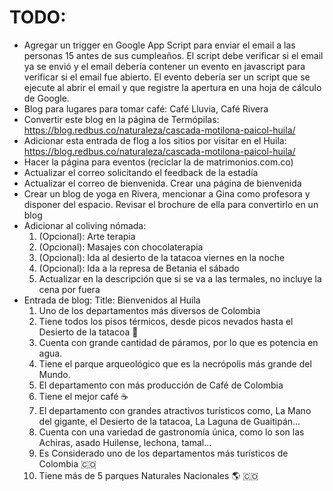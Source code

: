 # TODO:

- Agregar un trigger en Google App Script para enviar el email a las personas 15 antes de sus cumpleaños. El script debe verificar si el email ya se envió y el email debería contener un evento en javascript para verificar si el email fue abierto. El evento debería ser un script que se ejecute al abrir el email y que registre la apertura en una hoja de cálculo de Google.
- Blog para lugares para tomar café: Café Lluvia, Café Rivera
- Convertir este blog en la página de Termópilas: https://blog.redbus.co/naturaleza/cascada-motilona-paicol-huila/
- Adicionar esta entrada de flog a los sitios por visitar en el Huila: https://blog.redbus.co/naturaleza/cascada-motilona-paicol-huila/
- Hacer la página para eventos (reciclar la de matrimonios.com.co)
- Actualizar el correo solicitando el feedback de la estadía
- Actualizar el correo de bienvenida. Crear una página de bienvenida
- Crear un blog de yoga en Rivera, mencionar a Gina como profesora y disponer del espacio. Revisar el brochure de ella para convertirlo en un blog
- Adicionar al coliving nómada:
    1. (Opcional): Arte terapia
    1. (Opcional): Masajes con chocolaterapia
    2. (Opcional): Ida al desierto de la tatacoa viernes en la noche
    3. (Opcional): Ida a la represa de Betania el sábado
    4. Actualizar en la descripción que si se va a las termales, no incluye la cena por fuera
- Entrada de blog:
    Title: Bienvenidos al Huila
    1. Uno de los departamentos más diversos de Colombia
    2. Tiene todos los pisos térmicos, desde picos nevados hasta el Desierto de la tatacoa 🗻
    3. Cuenta con grande cantidad de páramos, por lo que es potencia en agua.
    4. Tiene el parque arqueológico que es la necrópolis más grande del Mundo.
    5. El departamento con más producción de Café de Colombia
    6. Tiene el mejor café ☕️
    7. El departamento con grandes atractivos turísticos como, La Mano del gigante, el Desierto de la tatacoa, La Laguna de Guaitipán…
    8. Cuenta con una variedad de gastronomía única, como lo son las Achiras, asado Huilense, lechona, tamal…
    9. Es Considerado uno de los departamentos más turísticos de Colombia 🇨🇴
    10. Tiene más de 5 parques Naturales Nacionales 🌎 🇨🇴